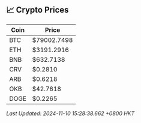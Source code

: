 ## 📈 Crypto Prices

| Coin | Price |
| ---- | ----- |
| BTC | $79002.7498 |
| ETH | $3191.2916 |
| BNB | $632.7138 |
| CRV | $0.2810 |
| ARB | $0.6218 |
| OKB | $42.7618 |
| DOGE | $0.2265 |

_Last Updated: 2024-11-10 15:28:38.662 +0800 HKT_